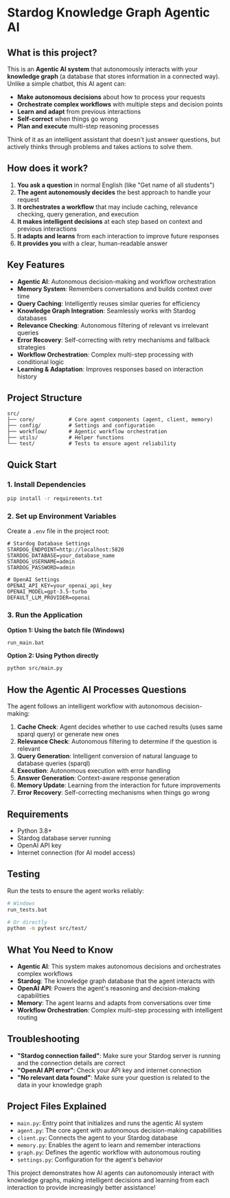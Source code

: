 # Stardog Knowledge Graph Agentic AI

## What is this project?

This is an **Agentic AI system** that autonomously interacts with your **knowledge graph** (a database that stores information in a connected way). Unlike a simple chatbot, this AI agent can:

-   **Make autonomous decisions** about how to process your requests
-   **Orchestrate complex workflows** with multiple steps and decision points
-   **Learn and adapt** from previous interactions
-   **Self-correct** when things go wrong
-   **Plan and execute** multi-step reasoning processes

Think of it as an intelligent assistant that doesn't just answer questions, but actively thinks through problems and takes actions to solve them.

## How does it work?

1. **You ask a question** in normal English (like "Get name of all students")
2. **The agent autonomously decides** the best approach to handle your request
3. **It orchestrates a workflow** that may include caching, relevance checking, query generation, and execution
4. **It makes intelligent decisions** at each step based on context and previous interactions
5. **It adapts and learns** from each interaction to improve future responses
6. **It provides you** with a clear, human-readable answer

## Key Features

-   **Agentic AI**: Autonomous decision-making and workflow orchestration
-   **Memory System**: Remembers conversations and builds context over time
-   **Query Caching**: Intelligently reuses similar queries for efficiency
-   **Knowledge Graph Integration**: Seamlessly works with Stardog databases
-   **Relevance Checking**: Autonomous filtering of relevant vs irrelevant queries
-   **Error Recovery**: Self-correcting with retry mechanisms and fallback strategies
-   **Workflow Orchestration**: Complex multi-step processing with conditional logic
-   **Learning & Adaptation**: Improves responses based on interaction history

## Project Structure

```
src/
├── core/           # Core agent components (agent, client, memory)
├── config/         # Settings and configuration
├── workflow/       # Agentic workflow orchestration
├── utils/          # Helper functions
└── test/           # Tests to ensure agent reliability
```

## Quick Start

### 1. Install Dependencies

```bash
pip install -r requirements.txt
```

### 2. Set up Environment Variables

Create a `.env` file in the project root:

```env
# Stardog Database Settings
STARDOG_ENDPOINT=http://localhost:5820
STARDOG_DATABASE=your_database_name
STARDOG_USERNAME=admin
STARDOG_PASSWORD=admin

# OpenAI Settings
OPENAI_API_KEY=your_openai_api_key
OPENAI_MODEL=gpt-3.5-turbo
DEFAULT_LLM_PROVIDER=openai
```

### 3. Run the Application

**Option 1: Using the batch file (Windows)**

```bash
run_main.bat
```

**Option 2: Using Python directly**

```bash
python src/main.py
```

## How the Agentic AI Processes Questions

The agent follows an intelligent workflow with autonomous decision-making:

1. **Cache Check**: Agent decides whether to use cached results (uses same sparql query) or generate new ones
2. **Relevance Check**: Autonomous filtering to determine if the question is relevant
3. **Query Generation**: Intelligent conversion of natural language to database queries (sparql)
4. **Execution**: Autonomous execution with error handling
5. **Answer Generation**: Context-aware response generation
6. **Memory Update**: Learning from the interaction for future improvements
7. **Error Recovery**: Self-correcting mechanisms when things go wrong

## Requirements

-   Python 3.8+
-   Stardog database server running
-   OpenAI API key
-   Internet connection (for AI model access)

## Testing

Run the tests to ensure the agent works reliably:

```bash
# Windows
run_tests.bat

# Or directly
python -m pytest src/test/
```

## What You Need to Know

-   **Agentic AI**: This system makes autonomous decisions and orchestrates complex workflows
-   **Stardog**: The knowledge graph database that the agent interacts with
-   **OpenAI API**: Powers the agent's reasoning and decision-making capabilities
-   **Memory**: The agent learns and adapts from conversations over time
-   **Workflow Orchestration**: Complex multi-step processing with intelligent routing

## Troubleshooting

-   **"Stardog connection failed"**: Make sure your Stardog server is running and the connection details are correct
-   **"OpenAI API error"**: Check your API key and internet connection
-   **"No relevant data found"**: Make sure your question is related to the data in your knowledge graph

## Project Files Explained

-   `main.py`: Entry point that initializes and runs the agentic AI system
-   `agent.py`: The core agent with autonomous decision-making capabilities
-   `client.py`: Connects the agent to your Stardog database
-   `memory.py`: Enables the agent to learn and remember interactions
-   `graph.py`: Defines the agentic workflow with autonomous routing
-   `settings.py`: Configuration for the agent's behavior

This project demonstrates how AI agents can autonomously interact with knowledge graphs, making intelligent decisions and learning from each interaction to provide increasingly better assistance!
